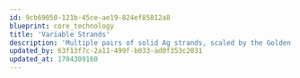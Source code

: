```yaml
---
id: 9cb69050-121b-45ce-ae19-824ef85812a8
blueprint: core_technology
title: 'Variable Strands'
description: 'Multiple pairs of solid Ag strands, scaled by the Golden Ratio (1.618), combine to provide a naturally balanced  musical portrayal through all octaves... with unmatched air, top octave resolution, and exquisitely detailed stage imagery.'
updated_by: 63f13f7c-2a11-499f-b033-ad0f353c2031
updated_at: 1704309160
---
```

